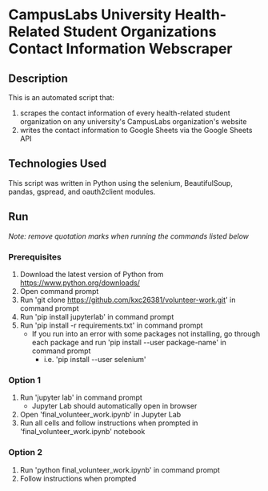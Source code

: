 # CampusLabs University Health-Related Student Organizations Contact Information Webscraper

## Description
This is an automated script that:
1. scrapes the contact information of every health-related student organization on any university's CampusLabs organization's website
2. writes the contact information to Google Sheets via the Google Sheets API

## Technologies Used
This script was written in Python using the selenium, BeautifulSoup, pandas, gspread, and oauth2client modules.

## Run
*Note: remove quotation marks when running the commands listed below*

### Prerequisites
1. Download the latest version of Python from https://www.python.org/downloads/ 
2. Open command prompt
3. Run 'git clone https://github.com/kxc26381/volunteer-work.git' in command prompt
4. Run 'pip install jupyterlab' in command prompt
5. Run 'pip install -r requirements.txt' in command prompt
    - If you run into an error with some packages not installing, go through each package and run 'pip install --user package-name' in command prompt
        - i.e. 'pip install --user selenium'

### Option 1
1. Run 'jupyter lab' in command prompt
    - Jupyter Lab should automatically open in browser
2. Open 'final_volunteer_work.ipynb' in Jupyter Lab
3. Run all cells and follow instructions when prompted in 'final_volunteer_work.ipynb' notebook

### Option 2
1. Run 'python final_volunteer_work.ipynb' in command prompt
2. Follow instructions when prompted


